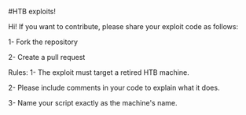 #HTB exploits!

Hi! If you want to contribute, please share your exploit code as follows:

1- Fork the repository

2- Create a pull request

Rules:
1- The exploit must target a retired HTB machine.

2- Please include comments in your code to explain what it does.

3- Name your script exactly as the machine's name.
